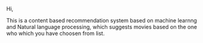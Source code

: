 Hi,

This is a content based recommendation system based on machine learnng and Natural language processing, which suggests movies based on the one who which you have choosen from list.


